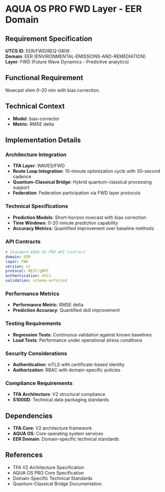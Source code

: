 # AQUA OS PRO FWD Layer - EER Domain

## Requirement Specification

**UTCS ID**: EER/FWD/REQ-0806  
**Domain**: EER (ENVIRONMENTAL-EMISSIONS-AND-REMEDIATION)  
**Layer**: FWD (Future Wave Dynamics - Predictive analytics)  

## Functional Requirement

Nowcast shim 0–20 min with bias correction.

## Technical Context

- **Model**: bias-corrector
- **Metric**: RMSE delta


## Implementation Details

### Architecture Integration
- **TFA Layer**: WAVES/FWD
- **Route Loop Integration**: 10-minute optimization cycle with 30-second cadence
- **Quantum-Classical Bridge**: Hybrid quantum-classical processing support
- **Federation**: Federation participation via FWD layer protocols

### Technical Specifications

- **Prediction Models**: Short-horizon nowcast with bias correction
- **Time Windows**: 0-20 minute prediction capability
- **Accuracy Metrics**: Quantified improvement over baseline methods

### API Contracts


```yaml
# Standard AQUA OS PRO API Contract
domain: EER
layer: FWD
version: v1
protocol: REST/gRPC
authentication: mTLS
validation: schema-enforced
```

### Performance Metrics

- **Performance Metric**: RMSE delta
- **Prediction Accuracy**: Quantified skill improvement

### Testing Requirements

- **Regression Tests**: Continuous validation against known baselines
- **Load Tests**: Performance under operational stress conditions

### Security Considerations

- **Authentication**: mTLS with certificate-based identity
- **Authorization**: RBAC with domain-specific policies

### Compliance Requirements

- **TFA Architecture**: V2 structural compliance
- **S1000D**: Technical data packaging standards

## Dependencies

- **TFA Core**: V2 architecture framework
- **AQUA OS**: Core operating system services
- **EER Domain**: Domain-specific technical standards

## References

- TFA V2 Architecture Specification
- AQUA OS PRO Core Specification
- Domain-Specific Technical Standards
- Quantum-Classical Bridge Documentation
